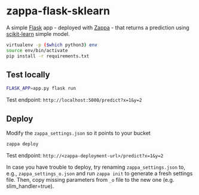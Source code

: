 # zappa-flask-sklearn
A simple [Flask](http://flask.pocoo.org/) app - deployed with [Zappa](https://github.com/Miserlou/Zappa) - that returns a prediction using [scikit-learn](https://scikit-learn.org/) simple model. 


```bash
virtualenv -p ($which python3) env
source env/bin/activate
pip install -r requirements.txt
```

## Test locally

```bash
FLASK_APP=app.py flask run
```
Test endpoint: `http://localhost:5000/predict?x=1&y=2`


## Deploy
Modify the `zappa_settings.json` so it points to your bucket
```bash
zappa deploy
```
Test endpoint: `http://<zappa-deployment-url>/predict?x=1&y=2`

In case you have trouble to deploy, try renaming `zappa_settings.json` to, e.g., `zappa_settings_o.json` and run `zappa init` to generate a fresh settings file. Then, copy missing parameters from `_o` file to the new one (e.g. slim_handler=true).
